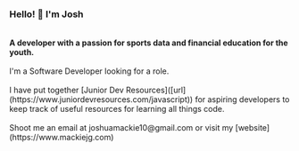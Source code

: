 ### Hello! 👋 I'm Josh
<br>
<strong>A developer with a passion for sports data and financial education for the youth.</strong>
<br><br>
 I'm a Software Developer looking for a role.
<br><br>
 I have put together [Junior Dev Resources]([url](https://www.juniordevresources.com/javascript)) for aspiring developers to keep track of useful resources for learning all things code.
<br><br>
 Shoot me an email at joshuamackie10@gmail.com or visit my [website](https://www.mackiejg.com)
